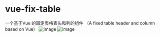 # vue-fix-table
 一个基于Vue 的固定表格表头和列的组件
 （A fixed table header and column based on Vue）
![image](https://github.com/stjava/vue-fixed-table/blob/master/img/1.png)
![image](https://github.com/stjava/vue-fixed-table/blob/master/img/2.png)

